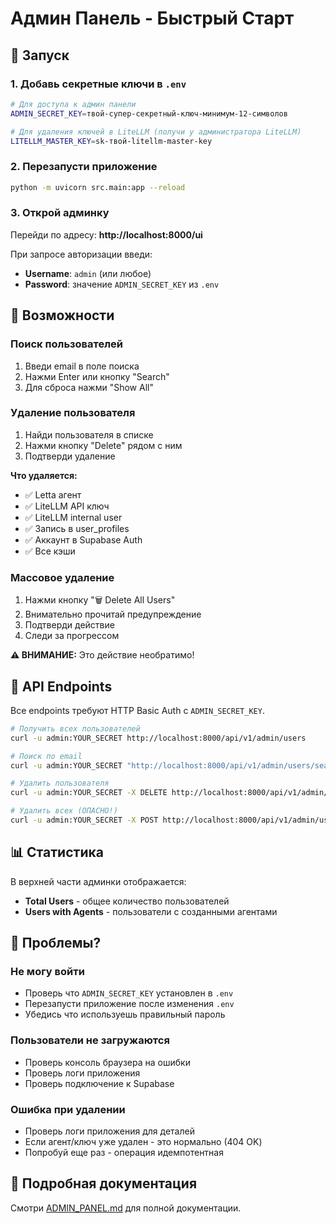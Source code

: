 # Админ Панель - Быстрый Старт

## 🚀 Запуск

### 1. Добавь секретные ключи в `.env`

```bash
# Для доступа к админ панели
ADMIN_SECRET_KEY=твой-супер-секретный-ключ-минимум-12-символов

# Для удаления ключей в LiteLLM (получи у администратора LiteLLM)
LITELLM_MASTER_KEY=sk-твой-litellm-master-key
```

### 2. Перезапусти приложение

```bash
python -m uvicorn src.main:app --reload
```

### 3. Открой админку

Перейди по адресу: **http://localhost:8000/ui**

При запросе авторизации введи:
- **Username**: `admin` (или любое)
- **Password**: значение `ADMIN_SECRET_KEY` из `.env`

## 🎯 Возможности

### Поиск пользователей
1. Введи email в поле поиска
2. Нажми Enter или кнопку "Search"
3. Для сброса нажми "Show All"

### Удаление пользователя
1. Найди пользователя в списке
2. Нажми кнопку "Delete" рядом с ним
3. Подтверди удаление

**Что удаляется:**
- ✅ Letta агент
- ✅ LiteLLM API ключ
- ✅ LiteLLM internal user
- ✅ Запись в user_profiles
- ✅ Аккаунт в Supabase Auth
- ✅ Все кэши

### Массовое удаление
1. Нажми кнопку "🗑️ Delete All Users"
2. Внимательно прочитай предупреждение
3. Подтверди действие
4. Следи за прогрессом

**⚠️ ВНИМАНИЕ:** Это действие необратимо!

## 🔧 API Endpoints

Все endpoints требуют HTTP Basic Auth с `ADMIN_SECRET_KEY`.

```bash
# Получить всех пользователей
curl -u admin:YOUR_SECRET http://localhost:8000/api/v1/admin/users

# Поиск по email
curl -u admin:YOUR_SECRET "http://localhost:8000/api/v1/admin/users/search?q=test"

# Удалить пользователя
curl -u admin:YOUR_SECRET -X DELETE http://localhost:8000/api/v1/admin/users/{user_id}

# Удалить всех (ОПАСНО!)
curl -u admin:YOUR_SECRET -X POST http://localhost:8000/api/v1/admin/users/delete-all
```

## 📊 Статистика

В верхней части админки отображается:
- **Total Users** - общее количество пользователей
- **Users with Agents** - пользователи с созданными агентами

## 🐛 Проблемы?

### Не могу войти
- Проверь что `ADMIN_SECRET_KEY` установлен в `.env`
- Перезапусти приложение после изменения `.env`
- Убедись что используешь правильный пароль

### Пользователи не загружаются
- Проверь консоль браузера на ошибки
- Проверь логи приложения
- Проверь подключение к Supabase

### Ошибка при удалении
- Проверь логи приложения для деталей
- Если агент/ключ уже удален - это нормально (404 OK)
- Попробуй еще раз - операция идемпотентная

## 📝 Подробная документация

Смотри [ADMIN_PANEL.md](ADMIN_PANEL.md) для полной документации.


